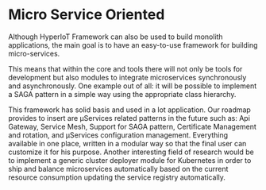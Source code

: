 # Micro Service Oriented [](id=micro-service-oriented)

Although HyperIoT Framework can also be used to build monolith applications, the main goal is to have an easy-to-use framework for building micro-services.

This means that within the core and tools there will not only be tools for development but also modules to integrate microservices synchronously and asynchronously. One example out of all: it will be possible to implement a SAGA pattern in a simple way using the appropriate class hierarchy.

This framework has solid basis and used in a lot application. Our roadmap provides to insert are µServices related patterns in the future such as: Api Gateway, Service Mesh, Support for SAGA pattern, Certificate Management and rotation, and µServices configuration management. Everything available in one place, written in a modular way so that the final user can customize it for his purpose.
Another interesting field of research would be to implement a generic cluster deployer module for Kubernetes in order to ship and balance microservices automatically based on the current resource consumption updating the service registry automatically.